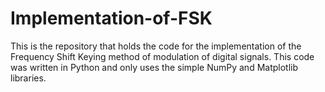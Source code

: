 # Implementation-of-FSK
This is the repository that holds the code for the implementation of the Frequency Shift Keying method of modulation of digital signals. This code was written in Python and only uses the simple NumPy and Matplotlib libraries.
